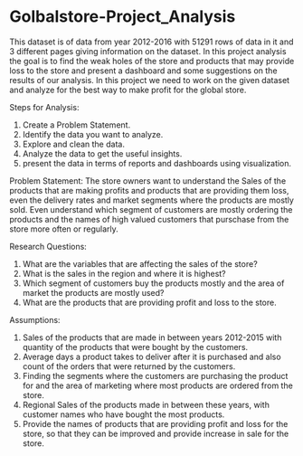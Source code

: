 # Golbalstore-Project_Analysis

This dataset is of data from year 2012-2016 with 51291 rows of data in it and 3 different pages giving information on the dataset. In this project analysis the goal is to find the weak holes of the store and products that may provide loss to the store and present a dashboard and some suggestions on the results of our analysis. In this project we need to work on the given dataset and analyze for the best way to make profit for the global store.

Steps for Analysis:
1. Create a Problem Statement.
2. Identify the data you want to analyze.
3. Explore and clean the data.
4. Analyze the data to get the useful insights.
5. present the data in terms of reports and dashboards using visualization.

Problem Statement:
The store owners want to understand the Sales of the products that are making profits and products that are providing them loss, even the delivery rates and market segments where the products are mostly sold.
	Even understand which segment of customers are mostly ordering the products and the names of high valued customers that purschase from the store more often or regularly.

Research Questions:
1. What are the variables that are affecting the sales of the store?
2. What is the sales in the region and where it is highest?
3. Which segment of customers buy the products mostly and the area of market the products are mostly used?
4. What are the products that are providing profit and loss to the store.

Assumptions:
1. Sales of the products that are made in between years 2012-2015 with quantity of the products that were bought by the customers.
2. Average days a product takes to deliver after it is purchased and also count of the orders that were returned by the customers.
3. Finding the segments where the customers are purchasing the product for and the area of marketing where most products are ordered from the store.
4. Regional Sales of the products made in between these years, with customer names who have bought the most products.
5. Provide the names of products that are providing profit and loss for the store, so that they can be improved and provide increase in sale for the store.

